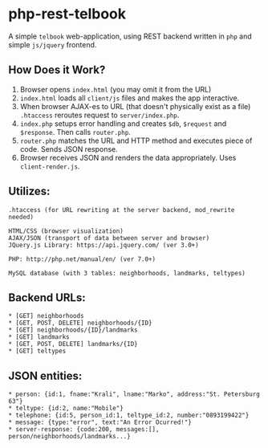 # php-rest-telbook

A simple `telbook` web-application, using REST backend written in `php` and simple `js/jquery` frontend.

## How Does it Work?

1. Browser opens `index.html` (you may omit it from the URL)
2. `index.html` loads all `client/js` files and makes the app interactive.
3. When browser AJAX-es to URL (that doesn't physically exist as a file) `.htaccess` reroutes request to `server/index.php`.
4. `index.php` setups error handling and creates `$db`, `$request` and `$response`. Then calls `router.php`.
5. `router.php` matches the URL and HTTP method and executes piece of code. Sends JSON response.
6. Browser receives JSON and renders the data appropriately. Uses `client-render.js`.

## Utilizes:

	.htaccess (for URL rewriting at the server backend, mod_rewrite needed)

	HTML/CSS (browser visualization)
	AJAX/JSON (transport of data between server and browser)
	JQuery.js Library: https://api.jquery.com/ (ver 3.0+)

	PHP: http://php.net/manual/en/ (ver 7.0+)

	MySQL database (with 3 tables: neighborhoods, landmarks, teltypes)

## Backend URLs:
				
	* [GET] neighborhoods
	* [GET, POST, DELETE] neighborhoods/{ID}
	* [GET] neighborhoods/{ID}/landmarks
	* [GET] landmarks
	* [GET, POST, DELETE] landmarks/{ID}
	* [GET] teltypes

## JSON entities:

	* person: {id:1, fname:"Krali", lname:"Marko", address:"St. Petersburg 63"}
	* teltype: {id:2, name:"Mobile"} 
	* telephone: {id:5, person_id:1, teltype_id:2, number:"0893199422"}
	* message: {type:"error", text:"An Error Ocurred!"}
	* server-response: {code:200, messages:[], person/neighborhoods/landmarks...}
